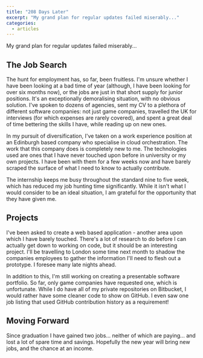 ```yaml
---
title: "208 Days Later"
excerpt: "My grand plan for regular updates failed miserably..."
categories:
  - articles
---
```


My grand plan for regular updates failed miserably...

## The Job Search

The hunt for employment has, so far, been fruitless.
I'm unsure whether I have been looking at a bad time of year (although, I have been looking for over six months now),
or the jobs are just in that short supply for junior positions.
It's an exceptionally demoralising situation, with no obvious solution.
I've spoken to dozens of agencies, sent my CV to a plethora of different software companies:
not just game companies, travelled the UK for interviews (for which expenses are rarely covered),
and spent a great deal of time bettering the skills I have, while reading up on new ones.

In my pursuit of diversification, I've taken on a work experience position at an Edinburgh based company who specialise in cloud orchestration.
The work that this company does is completely new to me.
The technologies used are ones that I have never touched upon before in university or my own projects.
I have been with them for a few weeks now and have barely scraped the surface of what I need to know to actually contribute.

The internship keeps me busy throughout the standard nine to five week, which has reduced my job hunting time significantly.
While it isn't what I would consider to be an ideal situation, I am grateful for the opportunity that they have given me.

## Projects

I've been asked to create a web based application - another area upon which I have barely touched.
There's a lot of research to do before I can actually get down to working on code, but it should be an interesting project.
I'll be travelling to London some time next month to shadow the companies employees to gather the information I'll need to flesh out a prototype.
I foresee many late nights ahead.

In addition to this, I'm still working on creating a presentable software portfolio.
So far, only game companies have requested one, which is unfortunate.
While I do have all of my private repositories on Bitbucket, I would rather have some cleaner code to show on GitHub.
I even saw one job listing that used GitHub contribution history as a requirement!

## Moving Forward

Since graduation I have gained two jobs... neither of which are paying... and lost a lot of spare time and savings.
Hopefully the new year will bring new jobs, and the chance at an income.
